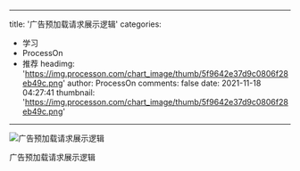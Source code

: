 
---
title: '广告预加载请求展示逻辑'
categories: 
 - 学习
 - ProcessOn
 - 推荐
headimg: 'https://img.processon.com/chart_image/thumb/5f9642e37d9c0806f28eb49c.png'
author: ProcessOn
comments: false
date: 2021-11-18 04:27:41
thumbnail: 'https://img.processon.com/chart_image/thumb/5f9642e37d9c0806f28eb49c.png'
---

<div>   
<img class="thumb" alt="广告预加载请求展示逻辑" src="https://img.processon.com/chart_image/thumb/5f9642e37d9c0806f28eb49c.png" referrerpolicy="no-referrer">
<p>广告预加载请求展示逻辑</p>  
</div>
            
